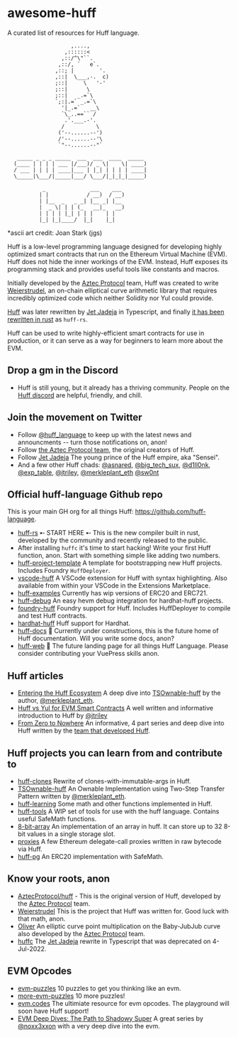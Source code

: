 # awesome-huff
A curated list of resources for Huff language.

```
                    ,....,
                  ,::::::<
                 ,::/^\"``.
                ,::/, `   e`.
               ,::; |        '.
               ,::|  \___,-.  c)
               ;::|     \   '-'
               ;::|      \
               ;::|   _.=`\
               `;:|.=` _.=`\
                 '|_.=`   __\
                 `\_..==`` /
                  .'.___.-'.
                 /          \
                ('--......--')
                /'--......--'\
                `"--......--"`

   _____ _ _ _ _____  ___  ___  ____  _____
  (____ | | | | ___ |/___)/ _ \|    \| ____)
  / ___ | | | | ____|___ | |_| | | | | ____|
  \_____|\___/|_____|___/ \___/|_|_|_|_____)

           _              ___    ___
          | |            / __)  / __)
          | |__  _   _ _| |__ _| |__
          |  _ \| | | (_   __|_   __)
          | | | | |_| | | |    | |
          |_| |_|____/  |_|    |_|

```
*ascii art credit: Joan Stark (jgs)

Huff is a low-level programming language designed for developing highly optimized smart contracts that run on the Ethereum Virtual Machine (EVM). Huff does not hide the inner workings of the EVM. Instead, Huff exposes its programming stack and provides useful tools like constants and macros.

Initially developed by the [Aztec Protocol](https://github.com/AztecProtocol) team, Huff was created to write [Weierstrudel](https://github.com/AztecProtocol/weierstrudel), an on-chain elliptical curve arithmetic library that requires incredibly optimized code which neither Solidity nor Yul could provide.

[Huff](https://github.com/huff-language/huffc) was later rewritten by [Jet Jadeja](https://twitter.com/JetJadeja) in Typescript, and finally [it has been rewritten in rust](https://github.com/huff-language/huff-rs) as `huff-rs`.

Huff can be used to write highly-efficient smart contracts for use in production, or it can serve as a way for beginners to learn more about the EVM.


## Drop a gm in the Discord
 - Huff is still young, but it already has a thriving community. People on the [Huff discord](https://discord.gg/W5Cff3Kh) are helpful, friendly, and chill.

## Join the movement on Twitter
 - Follow [@huff_language](https://twitter.com/huff_language) to keep up with the latest news and announcments -- turn those notifications on, anon!
 - Follow [the Aztec Protocol team](https://twitter.com/aztecnetwork), the original creators of Huff.
 - Follow [Jet Jadeja](https://twitter.com/JetJadeja) The young prince of the Huff empire, aka "Sensei".
 - And a few other Huff chads: [@asnared](https://twitter.com/asnared), [@big_tech_sux](https://twitter.com/big_tech_sux), [@d1ll0nk](https://twitter.com/d1ll0nk), [@exp_table](https://twitter.com/exp_table), [@jtriley](https://twitter.com/jtriley_eth), [@merkleplant_eth](https://twitter.com/merkleplant_eth) [@sw0nt](https://twitter.com/sw0nt)

## Official huff-language Github repo
This is your main GH org for all things Huff: https://github.com/huff-language.
 - [huff-rs](https://github.com/huff-language/huff-rs)  ➸ START HERE ➸  This is the new compiler built in rust, developed by the community and recently released to the public.
 - After installing `huffc` it's time to start hacking! Write your first Huff function, anon. Start with something simple like adding two numbers.
 - [huff-project-template](https://github.com/huff-language/huff-project-template/) A template for bootstrapping new Huff projects. Includes Foundry `HuffDeployer`.
 - [vscode-huff](https://github.com/huff-language/vscode-huff) A VSCode extension for Huff with syntax highlighting.  Also available from within your VSCode in the Extensions Marketplace.
 - [huff-examples](https://github.com/huff-language/huff-examples) Currently has wip versions of ERC20 and ERC721.
 - [huff-debug](https://github.com/huff-language/huff-debug) An easy hevm debug integration for hardhat-huff projects.
 - [foundry-huff](https://github.com/huff-language/foundry-huff) Foundry support for Huff.  Includes HuffDeployer to compile and test Huff contracts.
 - [hardhat-huff](https://github.com/huff-language/hardhat-huff) Huff support for Hardhat.
 - [huff-docs](https://github.com/huff-language/huff-docs) 🚧 Currently under constructions, this is the future home of Huff documentation. Will you write some docs, anon?
 - [huff-web](https://github.com/huff-language/huff-web) 🚧 The future landing page for all things Huff Language. Please consider contributing your VuePress skills anon.

## Huff articles
 - [Entering the Huff Ecosystem](https://merkleplant.xyz/posts/entering-the-huff-ecosystem) A deep dive into [TSOwnable-huff](https://github.com/byterocket/TSOwnabe-Huff) by the author, [@merkleplant_eth](https://twitter.com/merkleplant_eth).
 - [Huff vs Yul for EVM Smart Contracts](https://medium.com/@jtriley15/huff-vs-yul-for-evm-smart-contracts-620d1d618197) A well written and informative introduction to Huff by [@jtriley](https://twitter.com/jtriley_eth)
 - [From Zero to Nowhere](https://medium.com/aztec-protocol/from-zero-to-nowhere-smart-contract-programming-in-huff-1-2-ba2b6de7fa83) An informative, 4 part series and deep dive into Huff written by the [team that developed Huff](https://github.com/AztecProtocol).

## Huff projects you can learn from and contribute to
 - [huff-clones](https://github.com/clabby/huff-clones) Rewrite of clones-with-immutable-args in Huff.
 - [TSOwnable-huff](https://github.com/byterocket/TSOwnabe-Huff) An Ownable Implementation using Two-Step Transfer Pattern written by [@merkleplant_eth](https://twitter.com/merkleplant_eth).
 - [huff-learning](https://github.com/manasbir/huff-learning/tree/main/contracts) Some math and other functions implemented in Huff.
 - [huff-tools](https://github.com/kadenzipfel/huff-tools) A WIP set of tools for use with the huff language. Contains useful SafeMath functions.
 - [8-bit-array](https://github.com/h00p30/8bitArray) An implementation of an array in huff. It can store up to 32 8-bit values in a single storage slot.
 - [proxies](https://github.com/wolflo/proxies.huff) A few Ethereum delegate-call proxies written in raw bytecode via Huff.
 - [huff-pg](https://github.com/AdvaithD/huff-pg) An ERC20 implementation with SafeMath.

 ## Know your roots, anon
  - [AztecProtocol/huff](https://github.com/AztecProtocol/huff#why-is-it-called-huff) - This is the original version of Huff, developed by the [Aztec Protocol](https://github.com/AztecProtocol) team.
  - [Weierstrudel](https://github.com/AztecProtocol/weierstrudel) This is the project that Huff was written for.  Good luck with that math, anon.
  - [Oliver](https://github.com/AztecProtocol/Oliver) An elliptic curve point multiplication on the Baby-JubJub curve also developed by the [Aztec Protocol](https://github.com/AztecProtocol) team.
  - [huffc](https://github.com/huff-language/huffc) The  [Jet Jadeja](https://twitter.com/JetJadeja) rewrite in Typescript that was deprecated on 4-Jul-2022.

## EVM Opcodes
 - [evm-puzzles](https://github.com/fvictorio/evm-puzzles) 10 puzzles to get you thinking like an evm.
 - [more-evm-puzzles](https://github.com/daltyboy11/more-evm-puzzles) 10 more puzzles!
 - [evm.codes](https://www.evm.codes/) The ultimiate resource for evm opcodes.  The playground will soon have Huff support!
 - [EVM Deep Dives: The Path to Shadowy Super](https://noxx.substack.com/p/evm-deep-dives-the-path-to-shadowy) A great series by [@noxx3xxon](https://twitter.com/noxx3xxon) with a very deep dive into the evm.
